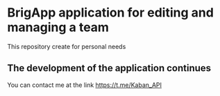 # BrigApp application for editing and managing a team

This repository create for personal needs

## The development of the application continues
You can contact me at the link https://t.me/Kaban_API

